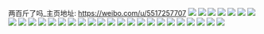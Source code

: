 两百斤了吗_主页地址: https://weibo.com/u/5517257707 
![](https://wx4.sinaimg.cn/mw2000/0061nQLxly1h9g90or21uj30u018zgz9.jpg) 
![](https://wx4.sinaimg.cn/mw2000/0061nQLxly1h9g9aqqewvj30u0140qaz.jpg) 
![](https://wx4.sinaimg.cn/mw2000/0061nQLxly1h9ck3r273oj320a2obqv5.jpg) 
![](https://wx4.sinaimg.cn/mw2000/0061nQLxly1h9ck3see0pj322h2rae82.jpg) 
![](https://wx4.sinaimg.cn/mw2000/0061nQLxly1h9ck3q4g2oj32c0340b2b.jpg) 
![](https://wx4.sinaimg.cn/mw2000/0061nQLxly1h9ck3tj19qj321e2pv1kz.jpg) 
![](https://wx4.sinaimg.cn/mw2000/0061nQLxly1h9ck3v8vgoj32c03401ky.jpg) 
![](https://wx4.sinaimg.cn/mw2000/0061nQLxly1h9ck3ujy9aj31qj2lsx6p.jpg) 
![](https://wx4.sinaimg.cn/mw2000/0061nQLxly1h8rus6kdgaj31uw2h9e81.jpg) 
![](https://wx4.sinaimg.cn/mw2000/0061nQLxly1h8rus34iswj30wr1z0av8.jpg) 
![](https://wx4.sinaimg.cn/mw2000/0061nQLxly1h8ruyqz29uj30q30ne76i.jpg) 
![](https://wx4.sinaimg.cn/mw2000/0061nQLxly1h8qgv2mpujj32232qq1ky.jpg) 
![](https://wx4.sinaimg.cn/mw2000/0061nQLxly1h8qgrh2ixpj32042o6kjl.jpg) 
![](https://wx4.sinaimg.cn/mw2000/0061nQLxly1h8qgrkycu7j31zf2z4kjm.jpg) 
![](https://wx4.sinaimg.cn/mw2000/0061nQLxly1h8qgrk2pd9j31qu2bsb2a.jpg) 
![](https://wx4.sinaimg.cn/mw2000/0061nQLxly1h7nmhnhyquj31pg29xx6p.jpg) 
![](https://wx4.sinaimg.cn/mw2000/0061nQLxly1h7nmhmn4esj31u42g7b29.jpg) 
![](https://wx4.sinaimg.cn/mw2000/0061nQLxly1h7nmhls5hjj31sc2ds1ky.jpg) 
![](https://wx4.sinaimg.cn/mw2000/0061nQLxly1h7apei9dupj30u0140n1y.jpg) 
![](https://wx4.sinaimg.cn/mw2000/0061nQLxgy1h52uilyotyj30u014043y.jpg) 
![](https://wx4.sinaimg.cn/mw2000/0061nQLxgy1h52uiojaq8j30u0140dmu.jpg) 
![](https://wx4.sinaimg.cn/mw2000/0061nQLxgy1h52uipkp2rj30u0140tcz.jpg) 
![](https://wx4.sinaimg.cn/mw2000/0061nQLxly1h3gbr4all2j32ds1sc4qq.jpg) 
![](https://wx4.sinaimg.cn/mw2000/0061nQLxly1h3gbr6p9bpj32c02c01ky.jpg) 
![](https://wx4.sinaimg.cn/mw2000/0061nQLxly1h3gbrwbml0j320n2otnpd.jpg) 
![](https://wx4.sinaimg.cn/mw2000/0061nQLxly1h3gbr5pomaj32c02c0qv5.jpg) 
![](https://wx4.sinaimg.cn/mw2000/0061nQLxly1h159hukrcpj320630anpd.jpg) 
![](https://wx4.sinaimg.cn/mw2000/0061nQLxly1h159hwgvzij31s52o7b2a.jpg) 
![](https://wx4.sinaimg.cn/mw2000/0061nQLxly1h159htf4utj31pf2k57wh.jpg) 

